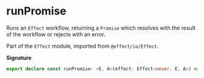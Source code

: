 # runPromise

Runs an `Effect` workflow, returning a `Promise` which resolves with the
result of the workflow or rejects with an error.

Part of the `Effect` module, imported from `@effect/io/Effect`.

**Signature**

```ts
export declare const runPromise: <E, A>(effect: Effect<never, E, A>) => Promise<A>
```
